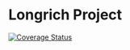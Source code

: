 # Longrich Project

[![Coverage Status](https://coveralls.io/repos/github/bettblake08/Longrich/badge.svg?branch=master)](https://coveralls.io/github/bettblake08/Longrich?branch=master)
